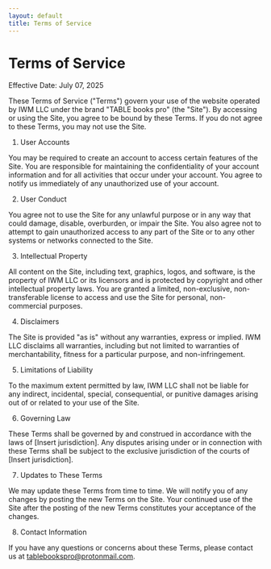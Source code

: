```yaml
---
layout: default
title: Terms of Service
---
```


<!--Terms of Service-->

# Terms of Service

Effective Date: July 07, 2025

These Terms of Service ("Terms") govern your use of the website operated by IWM LLC under the brand "TABLE books pro" (the "Site"). By accessing or using the Site, you agree to be bound by these Terms. If you do not agree to these Terms, you may not use the Site.

1. User Accounts

You may be required to create an account to access certain features of the Site. You are responsible for maintaining the confidentiality of your account information and for all activities that occur under your account. You agree to notify us immediately of any unauthorized use of your account.

2. User Conduct

You agree not to use the Site for any unlawful purpose or in any way that could damage, disable, overburden, or impair the Site. You also agree not to attempt to gain unauthorized access to any part of the Site or to any other systems or networks connected to the Site.

3. Intellectual Property

All content on the Site, including text, graphics, logos, and software, is the property of IWM LLC or its licensors and is protected by copyright and other intellectual property laws. You are granted a limited, non-exclusive, non-transferable license to access and use the Site for personal, non-commercial purposes.

4. Disclaimers

The Site is provided "as is" without any warranties, express or implied. IWM LLC disclaims all warranties, including but not limited to warranties of merchantability, fitness for a particular purpose, and non-infringement.

5. Limitations of Liability

To the maximum extent permitted by law, IWM LLC shall not be liable for any indirect, incidental, special, consequential, or punitive damages arising out of or related to your use of the Site.

6. Governing Law

These Terms shall be governed by and construed in accordance with the laws of [Insert jurisdiction]. Any disputes arising under or in connection with these Terms shall be subject to the exclusive jurisdiction of the courts of [Insert jurisdiction].

7. Updates to These Terms

We may update these Terms from time to time. We will notify you of any changes by posting the new Terms on the Site. Your continued use of the Site after the posting of the new Terms constitutes your acceptance of the changes.

8. Contact Information

If you have any questions or concerns about these Terms, please contact us at tablebookspro@protonmail.com.